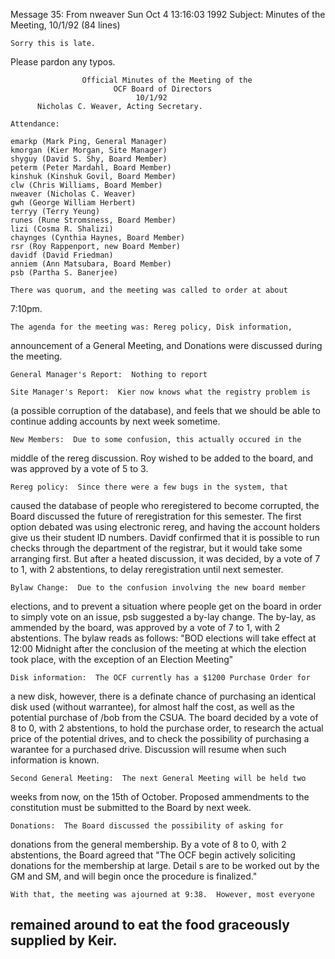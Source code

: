 Message 35:
From nweaver Sun Oct  4 13:16:03 1992
Subject: Minutes of the Meeting, 10/1/92
(84 lines) 

	Sorry this is late.

Please pardon any typos.

                    Official Minutes of the Meeting of the
                           OCF Board of Directors
                                10/1/92
		  Nicholas C. Weaver, Acting Secretary.

	Attendance:

	emarkp (Mark Ping, General Manager)
	kmorgan (Kier Morgan, Site Manager)
	shyguy (David S. Shy, Board Member)
	peterm (Peter Mardahl, Board Member)
	kinshuk (Kinshuk Govil, Board Member)
	clw (Chris Williams, Board Member)
	nweaver (Nicholas C. Weaver)
	gwh (George William Herbert)
	terryy (Terry Yeung)
	runes (Rune Stromsness, Board Member)
	lizi (Cosma R. Shalizi)
	chaynges (Cynthia Haynes, Board Member)
	rsr (Roy Rappenport, new Board Member)
	davidf (David Friedman)
	anniem (Ann Matsubara, Board Member)
	psb (Partha S. Banerjee)

	There was quorum, and the meeting was called to order at about
7:10pm.

	The agenda for the meeting was: Rereg policy, Disk information,
announcement of a General Meeting, and Donations were discussed during the
meeting.

	General Manager's Report:  Nothing to report

	Site Manager's Report:  Kier now knows what the registry problem is
(a possible corruption of the database), and feels that we should be able to
continue adding accounts by next week sometime.

	New Members:  Due to some confusion, this actually occured in the
middle of the rereg discussion.  Roy wished to be added to the board, and
was approved by a vote of 5 to 3.

	Rereg policy:  Since there were a few bugs in the system, that
caused the database of people who reregistered to become corrupted, the
Board discussed the future of reregistration for this semester.  The first
option debated was using electronic rereg, and having the account holders
give us their student ID numbers.  Davidf confirmed that it is possible to
run checks through the department of the registrar, but it would take some
arranging first.  But after a heated discussion, it was decided, by a vote
of 7 to 1, with 2 abstentions, to delay reregistration until next semester.

	Bylaw Change:  Due to the confusion involving the new board member
elections, and to prevent a situation where people get on the board in order
to simply vote on an issue, psb suggested a by-lay change.  The by-lay, as
ammended by the board, was approved by a vote of 7 to 1, with 2
abstentions.  The bylaw reads as follows: "BOD elections will take effect at
12:00 Midnight after the conclusion of the meeting at which the election
took place, with the exception of an Election Meeting"

	Disk information:  The OCF currently has a $1200 Purchase Order for
a new disk, however, there is a definate chance of purchasing an identical
disk used (without warrantee), for almost half the cost, as well as the
potential purchase of /bob from the CSUA.  The board decided by a vote of 8
to 0, with 2 abstentions, to hold the purchase order, to research the actual
price of the potential drives, and to check the possibility of purchasing a
warantee for a purchased drive.  Discussion will resume when such
information is known.

	Second General Meeting:  The next General Meeting will be held two
weeks from now, on the 15th of October.  Proposed ammendments to the
constitution must be submitted to the Board by next week.

	Donations:  The Board discussed the possibility of asking for
donations from the general membership.  By a vote of 8 to 0, with 2
abstentions, the Board agreed that "The OCF begin actively soliciting
donations for the membership at large.  Detail s are to be worked out by the
GM and SM, and will begin once the procedure is finalized."

	With that, the meeting was ajourned at 9:38.  However, most everyone
remained around to eat the food graceously supplied by Keir.
-----
